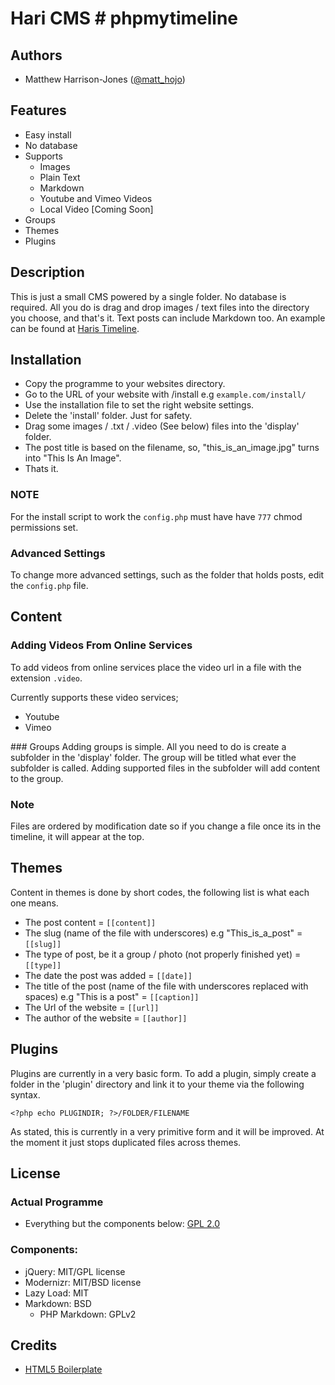 # Hari CMS # phpmytimeline

## Authors

* Matthew Harrison-Jones ([@matt_hojo](http://twitter.com/matt_hojo))

## Features

* Easy install
* No database
* Supports
	* Images
	* Plain Text
	* Markdown
	* Youtube and Vimeo Videos
	* Local Video [Coming Soon]
* Groups
* Themes
* Plugins
	

## Description

This is just a small CMS powered by a single folder. No database is required. 
All you do is drag and drop images / text files into the directory you choose, and that's it. Text posts can include Markdown too.
An example can be found at [Haris Timeline](http://hari.matthojo.co.uk/).

## Installation

* Copy the programme to your websites directory.
* Go to the URL of your website with /install e.g `example.com/install/`
* Use the installation file to set the right website settings.
* Delete the 'install' folder. Just for safety.
* Drag some images / .txt / .video (See below) files into the 'display' folder.
* The post title is based on the filename, so, "this_is_an_image.jpg" turns into "This Is An Image".
* Thats it.

### NOTE
For the install script to work the `config.php` must have have `777` chmod permissions set.

### Advanced Settings
To change more advanced settings, such as the folder that holds posts, edit the `config.php` file.

## Content

### Adding Videos From Online Services

To add videos from online services place the video url in a file with the extension `.video`.

Currently supports these video services;

* Youtube
* Vimeo

### Groups
Adding groups is simple. All you need to do is create a subfolder in the 'display' folder. The group will be titled what ever the subfolder is called.
Adding supported files in the subfolder will add content to the group.

### Note
Files are ordered by modification date so if you change a file once its in the timeline, it will appear at the top.

## Themes
Content in themes is done by short codes, the following list is what each one means.

* The post content  = `[[content]]`
* The slug (name of the file with underscores) e.g "This_is_a_post" = `[[slug]]`
* The type of post, be it a group / photo (not properly finished yet) = `[[type]]`
* The date the post was added = `[[date]]`
* The title of the post (name of the file with underscores replaced with spaces) e.g "This is a post" = `[[caption]]`
* The Url of the website = `[[url]]`
* The author of the website = `[[author]]`

## Plugins
Plugins are currently in a very basic form.
To add a plugin, simply create a folder in the 'plugin' directory and link it to your theme via the following syntax.

`<?php echo PLUGINDIR; ?>/FOLDER/FILENAME`

As stated, this is currently in a very primitive form and it will be improved. At the moment it just stops duplicated files across themes.

## License

### Actual Programme

* Everything but the components below: [GPL 2.0](http://www.opensource.org/licenses/gpl-2.0.php)

### Components:

* jQuery: MIT/GPL license
* Modernizr: MIT/BSD license
* Lazy Load: MIT
* Markdown: BSD
	* PHP Markdown: GPLv2

## Credits

* [HTML5 Boilerplate](http://html5boilerplate.com/)
